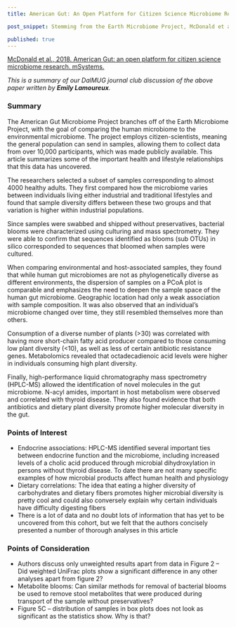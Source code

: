 ```yaml
---
title: American Gut: An Open Platform for Citizen Science Microbiome Research

post_snippet: Stemming from the Earth Microbiome Project, McDonald et al. employ citizen-scientists to provide microbiome samples for deeper comparison of human gut vs environmental microbiome diversity, human stool metabolomics and the influence of overgrowth during room temperature shipping on correlation analysis.

published: true
---
```


[McDonald et al., 2018. American Gut: an open platform for citizen science microbiome research. mSystems.]( http://msystems.asm.org/content/3/3/e00031-18)

_This is a summary of our DalMUG journal club discussion of the above paper written by **Emily Lamoureux**._

### Summary
 
The American Gut Microbiome Project branches off of the Earth Microbiome Project, with the goal of comparing the human microbiome to the environmental microbiome. The project employs citizen-scientists, meaning the general population can send in samples, allowing them to collect data from over 10,000 participants, which was made publicly available. This article summarizes some of the important health and lifestyle relationships that this data has uncovered.

The researchers selected a subset of samples corresponding to almost 4000 healthy adults. They first compared how the microbiome varies between individuals living either industrial and traditional lifestyles and found that sample diversity differs between these two groups and that variation is higher within industrial populations.

Since samples were swabbed and shipped without preservatives, bacterial blooms were characterized using culturing and mass spectrometry. They were able to confirm that sequences identified as blooms (sub OTUs) in silico corresponded to sequences that bloomed when samples were cultured. 

When comparing environmental and host-associated samples, they found that while human gut microbiomes are not as phylogenetically diverse as different environments, the dispersion of samples on a PCoA plot is comparable and emphasizes the need to deepen the sample space of the human gut microbiome. Geographic location had only a weak association with sample composition. It was also observed that an individual’s microbiome changed over time, they still resembled themselves more than others.   

Consumption of a diverse number of plants (>30) was correlated with having more short-chain fatty acid producer compared to those consuming low plant diversity (<10), as well as less of certain antibiotic resistance genes. Metabolomics revealed that octadecadienoic acid levels were higher in individuals consuming high plant diversity. 

Finally, high-performance liquid chromatography mass spectrometry (HPLC-MS) allowed the identification of novel molecules in the gut microbiome. N-acyl amides, important in host metabolism were observed and correlated with thyroid disease. They also found evidence that both antibiotics and dietary plant diversity promote higher molecular diversity in the gut. 
 

### Points of Interest
* Endocrine associations: HPLC-MS identified several important ties between endocrine function and the microbiome, including increased levels of a cholic acid produced through microbial dihydroxylation in persons without thyroid disease. To date there are not many specific examples of how microbial products affect human health and physiology
* Dietary correlations: The idea that eating a higher diversity of carbohydrates and dietary fibers promotes higher microbial diversity is pretty cool and could also conversely explain why certain individuals have difficulty digesting fibers
* There is a lot of data and no doubt lots of information that has yet to be uncovered from this cohort, but we felt that the authors concisely presented a number of thorough analyses in this article
 
### Points of Consideration
* Authors discuss only unweighted results apart from data in Figure 2 – Did weighted UniFrac plots show a significant difference in any other analyses apart from figure 2?
* Metabolite blooms: Can similar methods for removal of bacterial blooms be used to remove stool metabolites that were produced during transport of the sample without preservatives?
* Figure 5C – distribution of samples in box plots does not look as significant as the statistics show. Why is that?

